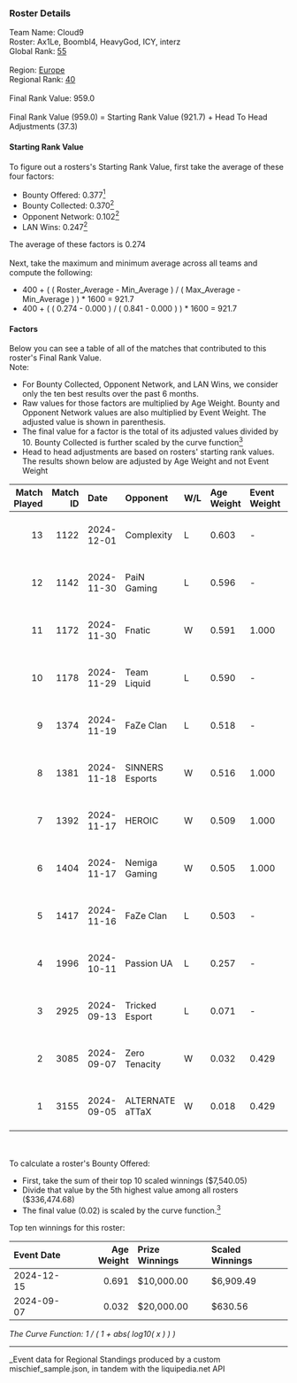 ### Roster Details<br />
Team Name: Cloud9<br />
Roster: Ax1Le, Boombl4, HeavyGod, ICY, interz<br />
Global Rank: [55](../../standings_global_2025_03_01.md)<br />
<br />
Region: [Europe]( ../../standings_europe_2025_03_01.md)<br />
Regional Rank: [40]( ../../standings_europe_2025_03_01.md)<br />
<br />
Final Rank Value:  959.0<br />
<br />
Final Rank Value (959.0) = Starting Rank Value (921.7) + Head To Head Adjustments (37.3)<br />

#### Starting Rank Value<br />
To figure out a rosters's Starting Rank Value, first take the average of these four factors:<br />
- Bounty Offered: 0.377[<sup>1</sup>](#table2)
- Bounty Collected: 0.370[<sup>2</sup>](#table1)
- Opponent Network: 0.102[<sup>2</sup>](#table1)
- LAN Wins: 0.247[<sup>2</sup>](#table1)

The average of these factors is 0.274<br />
<br />
Next, take the maximum and minimum average across all teams and compute the following:<br />
- 400 + ( ( Roster_Average - Min_Average ) / ( Max_Average - Min_Average ) ) * 1600 = 921.7
- 400 + ( ( 0.274 - 0.000 ) / ( 0.841 - 0.000 ) ) * 1600 = 921.7


#### Factors<br />
Below you can see a table of all of the matches that contributed to this roster's Final Rank Value.<br />
Note:<br />

- For Bounty Collected, Opponent Network, and LAN Wins, we consider only the ten best results over the past 6 months.
- Raw values for those factors are multiplied by Age Weight. Bounty and Opponent Network values are also multiplied by Event Weight. The adjusted value is shown in parenthesis.
- The final value for a factor is the total of its adjusted values divided by 10. Bounty Collected is further scaled by the curve function[<sup>3</sup>](#curveFunction)
- Head to head adjustments are based on rosters' starting rank values. The results shown below are adjusted by Age Weight and not Event Weight
<span id="table1"></span><br />


| Match Played | Match ID | Date       | Opponent        | W/L | Age Weight | Event Weight | Bounty Collected | Opponent Network | LAN Wins  | H2H Adj. | Roster                                |
| -: | -: | :- | :- | :- | :- | :- | :- | :- | :- | -: | :- |
|           13 |     1122 | 2024-12-01 | Complexity      | L   | 0.603      | -            | -                | -                | -         |    -4.88 | Ax1Le, Boombl4, HeavyGod, ICY, interz |
|           12 |     1142 | 2024-11-30 | PaiN Gaming     | L   | 0.596      | -            | -                | -                | -         |    -0.50 | Ax1Le, Boombl4, HeavyGod, ICY, interz |
|           11 |     1172 | 2024-11-30 | Fnatic          | W   | 0.591      | 1.000        | 0.047 (0.028)    | 0.490 (0.290)    | 1 (0.591) |    13.12 | Ax1Le, Boombl4, HeavyGod, ICY, interz |
|           10 |     1178 | 2024-11-29 | Team Liquid     | L   | 0.590      | -            | -                | -                | -         |    -0.80 | Ax1Le, Boombl4, HeavyGod, ICY, interz |
|            9 |     1374 | 2024-11-19 | FaZe Clan       | L   | 0.518      | -            | -                | -                | -         |    -0.10 | Ax1Le, Boombl4, HeavyGod, ICY, interz |
|            8 |     1381 | 2024-11-18 | SINNERS Esports | W   | 0.516      | 1.000        | 0.027 (0.014)    | 0.448 (0.231)    | 1 (0.516) |     8.10 | Ax1Le, Boombl4, HeavyGod, ICY, interz |
|            7 |     1392 | 2024-11-17 | HEROIC          | W   | 0.509      | 1.000        | 0.131 (0.067)    | 0.518 (0.264)    | 1 (0.509) |    13.79 | Ax1Le, Boombl4, HeavyGod, ICY, interz |
|            6 |     1404 | 2024-11-17 | Nemiga Gaming   | W   | 0.505      | 1.000        | 0.177 (0.089)    | 0.441 (0.222)    | 1 (0.505) |    10.98 | Ax1Le, Boombl4, HeavyGod, ICY, interz |
|            5 |     1417 | 2024-11-16 | FaZe Clan       | L   | 0.503      | -            | -                | -                | -         |    -0.08 | Ax1Le, Boombl4, HeavyGod, ICY, interz |
|            4 |     1996 | 2024-10-11 | Passion UA      | L   | 0.257      | -            | -                | -                | -         |    -1.67 | Ax1Le, Boombl4, HeavyGod, ICY, interz |
|            3 |     2925 | 2024-09-13 | Tricked Esport  | L   | 0.071      | -            | -                | -                | -         |    -1.33 | Ax1Le, Boombl4, HeavyGod, ICY, interz |
|            2 |     3085 | 2024-09-07 | Zero Tenacity   | W   | 0.032      | 0.429        | 0.026 (0.000)    | 0.507 (0.007)    | 0 (0.000) |     0.42 | Ax1Le, Boombl4, HeavyGod, ICY, interz |
|            1 |     3155 | 2024-09-05 | ALTERNATE aTTaX | W   | 0.018      | 0.429        | 0.020 (0.000)    | 0.351 (0.003)    | 0 (0.000) |     0.25 | Ax1Le, Boombl4, HeavyGod, ICY, interz |

<br />
<span id="table2"></span><br />
To calculate a roster's Bounty Offered:<br />

- First, take the sum of their top 10 scaled winnings ($7,540.05)
- Divide that value by the 5th highest value among all rosters ($336,474.68)
- The final value (0.02) is scaled by the curve function.[<sup>3</sup>](#curveFunction)

Top ten winnings for this roster:<br />

| Event Date | Age Weight | Prize Winnings | Scaled Winnings |
| :- | -: | :- | :- |
| 2024-12-15 |      0.691 | $10,000.00     | $6,909.49       |
| 2024-09-07 |      0.032 | $20,000.00     | $630.56         |


<span id="curveFunction"></span>_The Curve Function: 1 / ( 1 + abs( log10( x ) ) )_<br />

---
_Event data for Regional Standings produced by a custom mischief_sample.json, in tandem with the liquipedia.net API<br />
